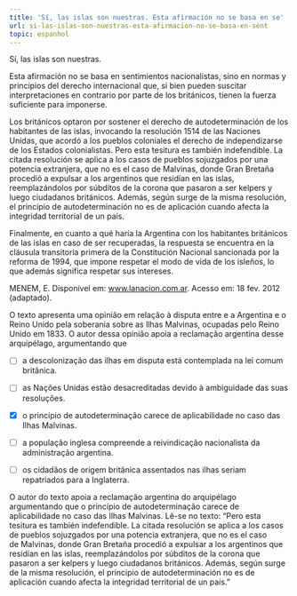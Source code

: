 ```yaml
---
title: 'Sí, las islas son nuestras. Esta afirmación no se basa en se'
url: si-las-islas-son-nuestras-esta-afirmacion-no-se-basa-en-sent
topic: espanhol
---
```



Sí, las islas son nuestras.

Esta afirmación no se basa en sentimientos nacionalistas, sino en normas y principios del derecho internacional que, si bien pueden suscitar interpretaciones en contrario por parte de los británicos, tienen la fuerza suficiente para imponerse.

Los británicos optaron por sostener el derecho de autodeterminación de los habitantes de las islas, invocando la resolución 1514 de las Naciones Unidas, que acordó a los pueblos coloniales el derecho de independizarse de los Estados colonialistas. Pero esta tesitura es también indefendible. La citada resolución se aplica a los casos de pueblos sojuzgados por una potencia extranjera, que no es el caso de Malvinas, donde Gran Bretaña procedió a expulsar a los argentinos que residían en las islas, reemplazándolos por súbditos de la corona que pasaron a ser kelpers y luego ciudadanos británicos. Además, según surge de la misma resolución, el principio de autodeterminación no es de aplicación cuando afecta la integridad territorial de un país.

Finalmente, en cuanto a qué haría la Argentina con los habitantes británicos de las islas en caso de ser recuperadas, la respuesta se encuentra en la cláusula transitoria primera de la Constitución Nacional sancionada por la reforma de 1994, que impone respetar el modo de vida de los isleños, lo que además significa respetar sus intereses.

MENEM, E. Disponível em: www.lanacion.com.ar. Acesso em: 18 fev. 2012 (adaptado).

O texto apresenta uma opinião em relação à disputa entre e a Argentina e o Reino Unido pela soberania sobre as Ilhas Malvinas, ocupadas pelo Reino Unido em 1833. O autor dessa opinião apoia a reclamação argentina desse arquipélago, argumentando que



- [ ] a descolonização das ilhas em disputa está contemplada na lei comum britânica.
- [ ] as Nações Unidas estão desacreditadas devido à ambiguidade das suas resoluções.
- [x] o princípio de autodeterminação carece de aplicabilidade no caso das Ilhas Malvinas.
- [ ] a população inglesa compreende a reivindicação nacionalista da administração argentina.
- [ ] os cidadãos de origem britânica assentados nas ilhas seriam repatriados para a Inglaterra.


O autor do texto apoia a reclamação argentina do arquipélago argumentando que o princípio de autodeterminação carece de aplicabilidade no caso das Ilhas Malvinas. Lê-se no texto: “Pero esta tesitura es también indefendible. La citada resolución se aplica a los casos de pueblos sojuzgados por una potencia extranjera, que no es el caso de Malvinas, donde Gran Bretaña procedió a expulsar a los argentinos que residían en las islas, reemplazándolos por súbditos de la corona que pasaron a ser kelpers y luego ciudadanos británicos. Además, según surge de la misma resolución, el principio de autodeterminación no es de aplicación cuando afecta la integridad territorial de un país.”

